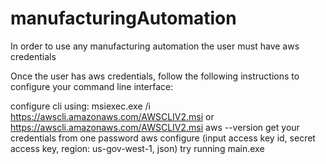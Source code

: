 # manufacturingAutomation

In order to use any manufacturing automation the user must have aws credentials

Once the user has aws credentials, follow the following instructions to configure your command line interface:


configure cli using:
	msiexec.exe /i https://awscli.amazonaws.com/AWSCLIV2.msi 
	or https://awscli.amazonaws.com/AWSCLIV2.msi
	aws --version
	get your credentials from one password
	aws configure (input access key id, secret access key, region: us-gov-west-1, json)
	try running main.exe
  
  
